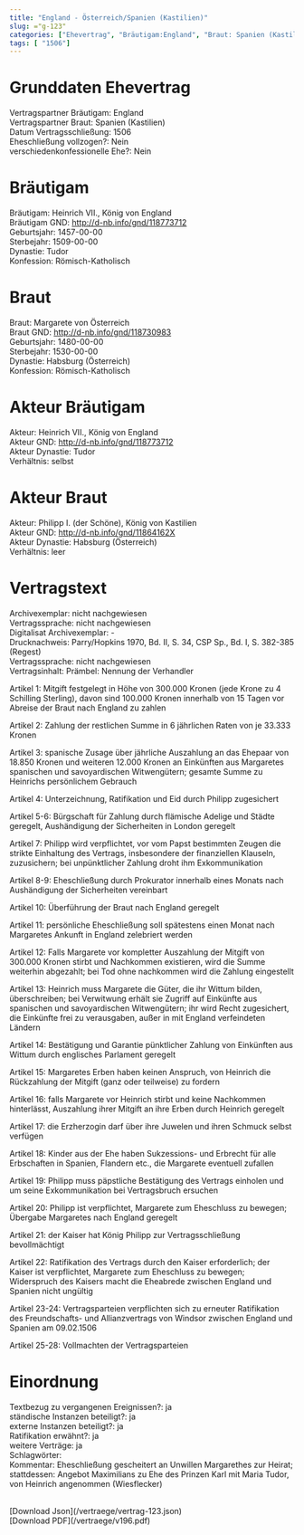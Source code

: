 ```yaml
---
title: "England - Österreich/Spanien (Kastilien)"
slug: ="g-123"
categories: ["Ehevertrag", "Bräutigam:England", "Braut: Spanien (Kastilien)", "Eheschließung vollzogen?:Nein", "verschiedenkonfessionelle Ehe?:Nein", "Dynastie Bräutigam:Tudor", "Akteur Bräutigam:Heinrich VII., König von England", "Akteur Braut:Philipp I. (der Schöne), König von Kastilien", "Textbezug?:ja", "Ständisch?:ja", "Ratifikation?:ja", "Sonstiges?:ja", "Bräutigam:England", "Braut: Spanien (Kastilien)"]
tags: [ "1506"]
---
```

<!--more-->

# Grunddaten Ehevertrag

Vertragspartner Bräutigam: England<br>
Vertragspartner Braut: Spanien (Kastilien)<br>
Datum Vertragsschließung: 1506<br>
Eheschließung vollzogen?: Nein<br>
verschiedenkonfessionelle Ehe?: Nein<br>
# Bräutigam

Bräutigam: Heinrich VII., König von England<br>
Bräutigam GND: http://d-nb.info/gnd/118773712<br>
Geburtsjahr: 1457-00-00<br>
Sterbejahr: 1509-00-00<br>
Dynastie: Tudor<br>
Konfession: Römisch-Katholisch<br>
# Braut

Braut: Margarete von Österreich<br>
Braut GND: http://d-nb.info/gnd/118730983<br>
Geburtsjahr: 1480-00-00<br>
Sterbejahr: 1530-00-00<br>
Dynastie: Habsburg (Österreich)<br>
Konfession: Römisch-Katholisch<br>
# Akteur Bräutigam

Akteur: Heinrich VII., König von England<br>
Akteur GND: http://d-nb.info/gnd/118773712<br>
Akteur Dynastie: Tudor<br>
Verhältnis: selbst<br>
# Akteur Braut

Akteur: Philipp I. (der Schöne), König von Kastilien<br>
Akteur GND: http://d-nb.info/gnd/11864162X<br>
Akteur Dynastie: Habsburg (Österreich)<br>
Verhältnis: leer<br>
# Vertragstext

Archivexemplar: nicht nachgewiesen<br>
Vertragssprache: nicht nachgewiesen<br>
Digitalisat Archivexemplar: -<br>
Drucknachweis: Parry/Hopkins 1970, Bd. II, S. 34, CSP Sp., Bd. I, S. 382-385 (Regest)<br>
Vertragssprache: nicht nachgewiesen<br>
Vertragsinhalt: Prämbel: Nennung der Verhandler

Artikel 1: Mitgift festgelegt in Höhe von 300.000 Kronen (jede Krone zu 4 Schilling Sterling), davon sind 100.000 Kronen innerhalb von 15 Tagen vor Abreise der Braut nach England zu zahlen

Artikel 2: Zahlung der restlichen Summe in 6 jährlichen Raten von je 33.333 Kronen

Artikel 3: spanische Zusage über jährliche Auszahlung an das Ehepaar von 18.850 Kronen und weiteren 12.000 Kronen an Einkünften aus Margaretes spanischen und savoyardischen Witwengütern; gesamte Summe zu Heinrichs persönlichem Gebrauch

Artikel 4: Unterzeichnung, Ratifikation und Eid durch Philipp zugesichert

Artikel 5-6: Bürgschaft für Zahlung durch flämische Adelige und Städte geregelt, Aushändigung der Sicherheiten in London geregelt 

Artikel 7: Philipp wird verpflichtet, vor vom Papst bestimmten Zeugen die strikte Einhaltung des Vertrags, insbesondere der finanziellen Klauseln, zuzusichern; bei unpünktlicher Zahlung droht ihm Exkommunikation

Artikel 8-9: Eheschließung durch Prokurator innerhalb eines Monats nach Aushändigung der Sicherheiten vereinbart

Artikel 10: Überführung der Braut nach England geregelt

Artikel 11: persönliche Eheschließung soll spätestens einen Monat nach Margaretes Ankunft in England zelebriert werden

Artikel 12: Falls Margarete vor kompletter Auszahlung der Mitgift von 300.000 Kronen stirbt und Nachkommen existieren, wird die Summe weiterhin abgezahlt; bei Tod ohne nachkommen wird die Zahlung eingestellt

Artikel 13: Heinrich muss Margarete die Güter, die ihr Wittum bilden, überschreiben; bei Verwitwung erhält sie Zugriff auf Einkünfte aus spanischen und savoyardischen Witwengütern; ihr wird Recht zugesichert, die Einkünfte frei zu verausgaben, außer in mit England verfeindeten Ländern

Artikel 14: Bestätigung und Garantie pünktlicher Zahlung von Einkünften aus Wittum durch englisches Parlament geregelt

Artikel 15: Margaretes Erben haben keinen Anspruch, von Heinrich die Rückzahlung der Mitgift (ganz oder teilweise) zu fordern

Artikel 16: falls Margarete vor Heinrich stirbt und keine Nachkommen hinterlässt, Auszahlung ihrer Mitgift an ihre Erben durch Heinrich geregelt

Artikel 17: die Erzherzogin darf über ihre Juwelen und ihren Schmuck selbst verfügen

Artikel 18: Kinder aus der Ehe haben Sukzessions- und Erbrecht für alle Erbschaften in Spanien, Flandern etc., die Margarete eventuell zufallen

Artikel 19: Philipp muss päpstliche Bestätigung des Vertrags einholen und um seine Exkommunikation bei Vertragsbruch ersuchen

Artikel 20: Philipp ist verpflichtet, Margarete zum Eheschluss zu bewegen; Übergabe Margaretes nach England geregelt

Artikel 21: der Kaiser hat König Philipp zur Vertragsschließung bevollmächtigt

Artikel 22: Ratifikation des Vertrags durch den Kaiser erforderlich; der Kaiser ist verpflichtet, Margarete zum Eheschluss zu bewegen; Widerspruch des Kaisers macht die Eheabrede zwischen England und Spanien nicht ungültig

Artikel 23-24: Vertragsparteien verpflichten sich zu erneuter Ratifikation des Freundschafts- und Allianzvertrags von Windsor zwischen England und Spanien am 09.02.1506 

Artikel 25-28: Vollmachten der Vertragsparteien
<br>
# Einordnung

Textbezug zu vergangenen Ereignissen?: ja<br>
ständische Instanzen beteiligt?: ja<br>
externe Instanzen beteiligt?: ja<br>
Ratifikation erwähnt?: ja<br>
weitere Verträge: ja<br>
Schlagwörter: <br>
Kommentar: Eheschließung gescheitert an Unwillen Margarethes zur Heirat; stattdessen: Angebot Maximilians zu Ehe des Prinzen Karl mit Maria Tudor, von Heinrich angenommen (Wiesflecker)

<br>
[Download Json](/vertraege/vertrag-123.json)<br>
[Download PDF](/vertraege/v196.pdf)